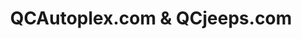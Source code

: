 ---
title: "QCAutoplex.com & QCjeeps.com"
url: /eldridge/qcautoplex-com-and-qcjeeps-com/
shop: car
---